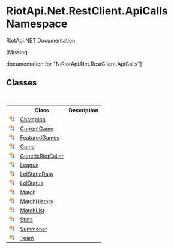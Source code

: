 # RiotApi.Net.RestClient.ApiCalls Namespace
RiotApi.NET Documentation 

\[Missing <summary> documentation for "N:RiotApi.Net.RestClient.ApiCalls"\]


## Classes
&nbsp;<table><tr><th></th><th>Class</th><th>Description</th></tr><tr><td>![Public class](media/pubclass.gif "Public class")</td><td><a href="944e6534-d577-49aa-882e-fca0502d4537">Champion</a></td><td /></tr><tr><td>![Public class](media/pubclass.gif "Public class")</td><td><a href="fa22623d-6fc2-e433-7410-96b40b6b71cb">CurrentGame</a></td><td /></tr><tr><td>![Public class](media/pubclass.gif "Public class")</td><td><a href="99ad2b6b-4297-a708-735a-71f6602a2c69">FeaturedGames</a></td><td /></tr><tr><td>![Public class](media/pubclass.gif "Public class")</td><td><a href="1b28e0df-df47-3462-9934-0612e822850a">Game</a></td><td /></tr><tr><td>![Public class](media/pubclass.gif "Public class")</td><td><a href="ea712f58-885c-44cf-0a0d-ebd29e84198e">GenericRiotCaller</a></td><td /></tr><tr><td>![Public class](media/pubclass.gif "Public class")</td><td><a href="1791eaf8-1966-7c68-d613-842281663af6">League</a></td><td /></tr><tr><td>![Public class](media/pubclass.gif "Public class")</td><td><a href="8a32866b-afa0-cd3e-c2d3-ceb87ff1dce1">LolStaticData</a></td><td /></tr><tr><td>![Public class](media/pubclass.gif "Public class")</td><td><a href="9deb80d1-9d9a-d510-8576-8c5705e051c1">LolStatus</a></td><td /></tr><tr><td>![Public class](media/pubclass.gif "Public class")</td><td><a href="523fe4af-a803-7743-9bbf-e0e56666cf23">Match</a></td><td /></tr><tr><td>![Public class](media/pubclass.gif "Public class")</td><td><a href="b8926039-79dd-8753-00b0-54a65fa7f8d8">MatchHistory</a></td><td /></tr><tr><td>![Public class](media/pubclass.gif "Public class")</td><td><a href="fa1e9124-6ffa-8e5b-dba8-f59331becab9">MatchList</a></td><td /></tr><tr><td>![Public class](media/pubclass.gif "Public class")</td><td><a href="c4043aeb-141f-4aa7-a58d-9b7ff8d5cb34">Stats</a></td><td /></tr><tr><td>![Public class](media/pubclass.gif "Public class")</td><td><a href="6820ad27-d9f1-61f0-d173-0ebd7208fe12">Summoner</a></td><td /></tr><tr><td>![Public class](media/pubclass.gif "Public class")</td><td><a href="d8b9c1af-1c66-1ccf-4fa0-2ccc49c6800f">Team</a></td><td /></tr></table>&nbsp;
